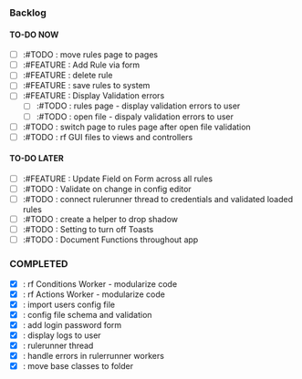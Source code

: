 ### Backlog

#### TO-DO NOW

- [ ] :#TODO : move rules page to pages
- [ ] :#FEATURE : Add Rule via form
- [ ] :#FEATURE : delete rule
- [ ] :#FEATURE : save rules to system
- [ ] :#FEATURE : Display Validation errors
  - [ ] :#TODO : rules page - display validation errors to user
  - [ ] :#TODO : open file - dispaly validation errors to user
- [ ] :#TODO : switch page to rules page after open file validation
- [ ] :#TODO : rf GUI files to views and controllers

#### TO-DO LATER

- [ ] :#FEATURE : Update Field on Form across all rules
- [ ] :#TODO : Validate on change in config editor
- [ ] :#TODO : connect rulerunner thread to credentials and validated loaded rules
- [ ] :#TODO : create a helper to drop shadow
- [ ] :#TODO : Setting to turn off Toasts
- [ ] :#TODO : Document Functions throughout app

### COMPLETED

- [x] : rf Conditions Worker - modularize code
- [x] : rf Actions Worker - modularize code
- [x] : import users config file
- [x] : config file schema and validation
- [x] : add login password form
- [x] : display logs to user
- [x] : rulerunner thread
- [x] : handle errors in rulerrunner workers
- [x] : move base classes to folder
